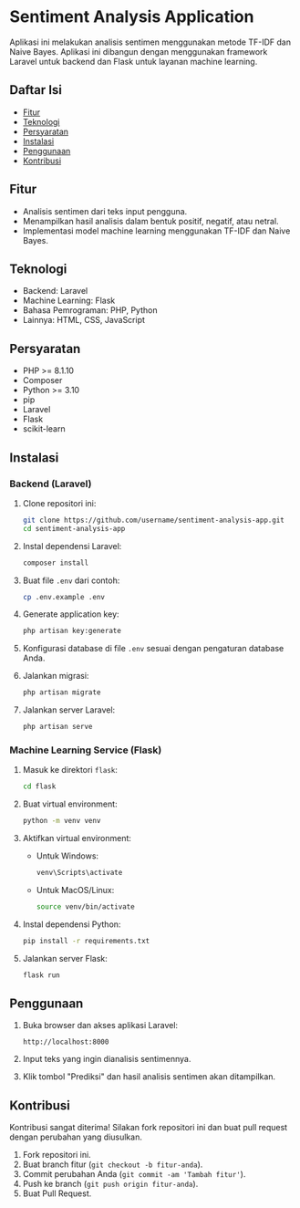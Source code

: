 # Sentiment Analysis Application

Aplikasi ini melakukan analisis sentimen menggunakan metode TF-IDF dan Naive Bayes. Aplikasi ini dibangun dengan menggunakan framework Laravel untuk backend dan Flask untuk layanan machine learning.

## Daftar Isi

- [Fitur](#fitur)
- [Teknologi](#teknologi)
- [Persyaratan](#persyaratan)
- [Instalasi](#instalasi)
- [Penggunaan](#penggunaan)
- [Kontribusi](#kontribusi)   

## Fitur

- Analisis sentimen dari teks input pengguna.
- Menampilkan hasil analisis dalam bentuk positif, negatif, atau netral.
- Implementasi model machine learning menggunakan TF-IDF dan Naive Bayes.

## Teknologi

- Backend: Laravel
- Machine Learning: Flask
- Bahasa Pemrograman: PHP, Python
- Lainnya: HTML, CSS, JavaScript

## Persyaratan

- PHP >= 8.1.10
- Composer
- Python >= 3.10
- pip
- Laravel
- Flask
- scikit-learn

## Instalasi

### Backend (Laravel)

1. Clone repositori ini:
    ```bash
    git clone https://github.com/username/sentiment-analysis-app.git
    cd sentiment-analysis-app
    ```

2. Instal dependensi Laravel:
    ```bash
    composer install
    ```

3. Buat file `.env` dari contoh:
    ```bash
    cp .env.example .env
    ```

4. Generate application key:
    ```bash
    php artisan key:generate
    ```

5. Konfigurasi database di file `.env` sesuai dengan pengaturan database Anda.

6. Jalankan migrasi:
    ```bash
    php artisan migrate
    ```

7. Jalankan server Laravel:
    ```bash
    php artisan serve
    ```

### Machine Learning Service (Flask)

1. Masuk ke direktori `flask`:
    ```bash
    cd flask
    ```

2. Buat virtual environment:
    ```bash
    python -m venv venv
    ```

3. Aktifkan virtual environment:

    - Untuk Windows:
      ```bash
      venv\Scripts\activate
      ```
    - Untuk MacOS/Linux:
      ```bash
      source venv/bin/activate
      ```

4. Instal dependensi Python:
    ```bash
    pip install -r requirements.txt
    ```

5. Jalankan server Flask:
    ```bash
    flask run
    ```

## Penggunaan

1. Buka browser dan akses aplikasi Laravel:
    ```
    http://localhost:8000
    ```

2. Input teks yang ingin dianalisis sentimennya.

3. Klik tombol "Prediksi" dan hasil analisis sentimen akan ditampilkan.


## Kontribusi

Kontribusi sangat diterima! Silakan fork repositori ini dan buat pull request dengan perubahan yang diusulkan.

1. Fork repositori ini.
2. Buat branch fitur (`git checkout -b fitur-anda`).
3. Commit perubahan Anda (`git commit -am 'Tambah fitur'`).
4. Push ke branch (`git push origin fitur-anda`).
5. Buat Pull Request.

